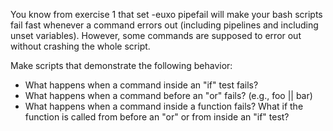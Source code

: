 You know from exercise 1 that set -euxo pipefail will make your bash scripts
fail fast whenever a command errors out (including pipelines and including unset
variables).  However, some commands are supposed to error out without crashing
the whole script.

Make scripts that demonstrate the following behavior:
- What happens when a command inside an "if" test fails?
- What happens when a command before an "or" fails?  (e.g., foo || bar)
- What happens when a command inside a function fails?  What if the function is
  called from before an "or" or from inside an "if" test?
